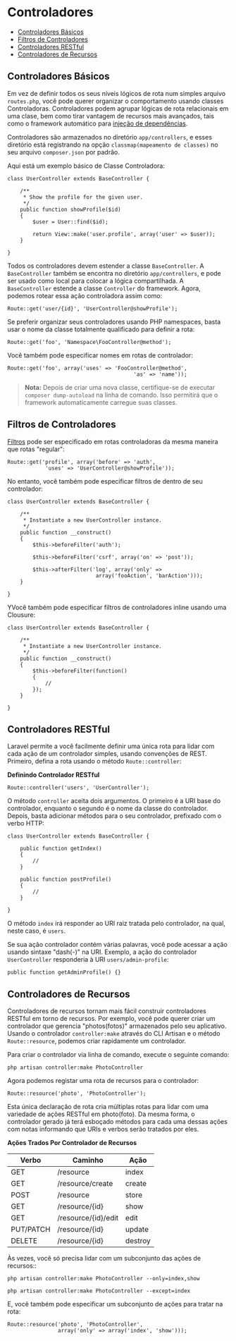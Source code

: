 # Controladores

- [Controladores Básicos](#basic-controllers)
- [Filtros de Controladores](#controller-filters)
- [Controladores RESTful](#restful-controllers)
- [Controladores de Recursos](#resource-controllers)

<a name="basic-controllers"></a>
## Controladores Básicos

Em vez de definir todos os seus níveis lógicos de rota num simples arquivo `routes.php`, você pode querer organizar o comportamento usando classes Controladoras. Controladores podem agrupar lógicas de rota relacionais em uma clase, bem como tirar vantagem de recursos mais avançados, tais como o framework automático para [injeção de dependências](/docs/ioc).

Controladores são armazenados no diretório `app/controllers`, e esses diretório está registrando na opção `classmap(mapeamento de classes)` no seu arquivo `composer.json` por padrão.

Aqui está um exemplo básico de Classe Controladora:

	class UserController extends BaseController {

		/**
		 * Show the profile for the given user.
		 */
		public function showProfile($id)
		{
			$user = User::find($id);

			return View::make('user.profile', array('user' => $user));
		}

	}

Todos os controladores devem estender a classe `BaseController`. A `BaseController` também se encontra no diretório `app/controllers`, e pode ser usado como local para colocar a lógica compartilhada. A `BaseController` estende a classe `Controller` do framework. Agora, podemos rotear essa ação controladora assim como:

	Route::get('user/{id}', 'UserController@showProfile');

Se preferir organizar seus controladores usando PHP namespaces, basta usar o nome da classe totalmente qualificado para definir a rota:

	Route::get('foo', 'Namespace\FooController@method');

Você também pode especificar nomes em rotas de controlador:

	Route::get('foo', array('uses' => 'FooController@method',
											'as' => 'name'));

> **Nota:** Depois de criar uma nova classe, certifique-se de executar `composer dump-autoload` na linha de comando. Isso permitirá que o framework automaticamente carregue suas classes.

<a name="controller-filters"></a>
## Filtros de Controladores

[Filtros](/docs/routing#route-filters) pode ser especificado em rotas controladoras da mesma maneira que rotas "regular":

	Route::get('profile', array('before' => 'auth',
				'uses' => 'UserController@showProfile'));

No entanto, você também pode especificar filtros de dentro de seu controlador:

	class UserController extends BaseController {

		/**
		 * Instantiate a new UserController instance.
		 */
		public function __construct()
		{
			$this->beforeFilter('auth');

			$this->beforeFilter('csrf', array('on' => 'post'));

			$this->afterFilter('log', array('only' =>
								array('fooAction', 'barAction')));
		}

	}

YVocê também pode especificar filtros de controladores inline usando uma Clousure:

	class UserController extends BaseController {

		/**
		 * Instantiate a new UserController instance.
		 */
		public function __construct()
		{
			$this->beforeFilter(function()
			{
				//
			});
		}

	}

<a name="restful-controllers"></a>
## Controladores RESTful

Laravel permite a você facilmente definir uma única rota para lidar com cada ação de um controlador simples, usando convenções de REST. Primeiro, defina a rota usando o método `Route::controller`:

**Definindo Controlador RESTful**

	Route::controller('users', 'UserController');

O método `controller` aceita dois argumentos. O primeiro é a URI base do controlador, enquanto o segundo é o nome da classe do controlador. Depois, basta adicionar métodos para o seu controlador, prefixado com o verbo HTTP:

	class UserController extends BaseController {

		public function getIndex()
		{
			//
		}

		public function postProfile()
		{
			//
		}

	}

O método `index` irá responder ao URI raiz tratada pelo controlador, na qual, neste caso, é `users`.

Se sua ação controlador contém várias palavras, você pode acessar a ação usando sintaxe "dash(-)" na URI. Exemplo, a ação do controlador `UserController` responderia à URI `users/admin-profile`:

	public function getAdminProfile() {}

<a name="resource-controllers"></a>
## Controladores de Recursos

Controladores de recursos tornam mais fácil construir controladores RESTful em torno de recursos. Por exemplo, você pode querer criar um controlador que gerencia "photos(fotos)" armazenados pelo seu aplicativo. Usando o controlador `controller:make` através do CLI Artisan e o método `Route::resource`, podemos criar rapidamente um controlador.

Para criar o controlador via linha de comando, execute o seguinte comando:

	php artisan controller:make PhotoController

Agora podemos registar uma rota de recursos para o controlador:

	Route::resource('photo', 'PhotoController');

Esta única declaração de rota cria múltiplas rotas para lidar com uma variedade de ações RESTful em photo(foto). Da mesma forma, o controlador gerado já terá esboçado métodos para cada uma dessas ações com notas informando que URIs e verbos serão tratados por eles.

**Ações Trados Por Controlador de Recursos**

Verbo     | Caminho               | Ação
----------|-----------------------|--------------
GET       | /resource             | index
GET       | /resource/create      | create
POST      | /resource             | store
GET       | /resource/{id}        | show
GET       | /resource/{id}/edit   | edit
PUT/PATCH | /resource/{id}        | update
DELETE    | /resource/{id}        | destroy

Às vezes, você só precisa lidar com um subconjunto das ações de recursos::

	php artisan controller:make PhotoController --only=index,show

	php artisan controller:make PhotoController --except=index

E, você também pode especificar um subconjunto de ações para tratar na rota:

	Route::resource('photo', 'PhotoController',
					array('only' => array('index', 'show')));
